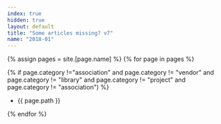 ```yaml
---
index: true
hidden: true
layout: default
title: "Some articles missing? v7"
name: "2018-01"
---
```

{% assign pages = site.[page.name] %}
{% for page in pages %}

{% if page.category !="association" and page.category != "vendor" and page.category != "library" and page.category != "project" and page.category != "association") %}

- {{ page.path }}


{% endfor %}

